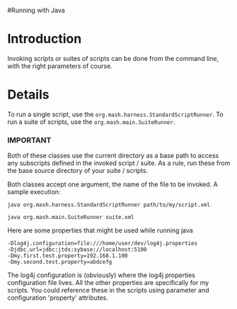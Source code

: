 #Running with Java

# Introduction #

Invoking scripts or suites of scripts can be done from the command line, with the right parameters of course.


# Details #

To run a single script, use the `org.mash.harness.StandardScriptRunner`.  To run a suite of scripts, use the `org.mash.main.SuiteRunner`.

### IMPORTANT ###
Both of these classes use the current directory as a base path to access any subscripts defined in the invoked script / suite.  As a rule, run these from the base source directory of your suite / scripts.

Both classes accept one argument, the name of the file to be invoked. A sample execution:
```
java org.mash.harness.StandardScriptRunner path/to/my/script.xml

java org.mash.main.SuiteRunner suite.xml
```

Here are some properties that might be used while running java
```
-Dlog4j.configuration=file:///home/user/dev/log4j.properties
-Djdbc.url=jdbc:jtds:sybase://localhost:5100
-Dmy.first.test.property=192.168.1.100
-Dmy.second.test.property=abdcefg
```
The log4j configuration is (obviously) where the log4j properties configuration file lives.  All the other properties are specifically for my scripts.  You could reference these in the scripts using parameter and configuration 'property' attributes.
